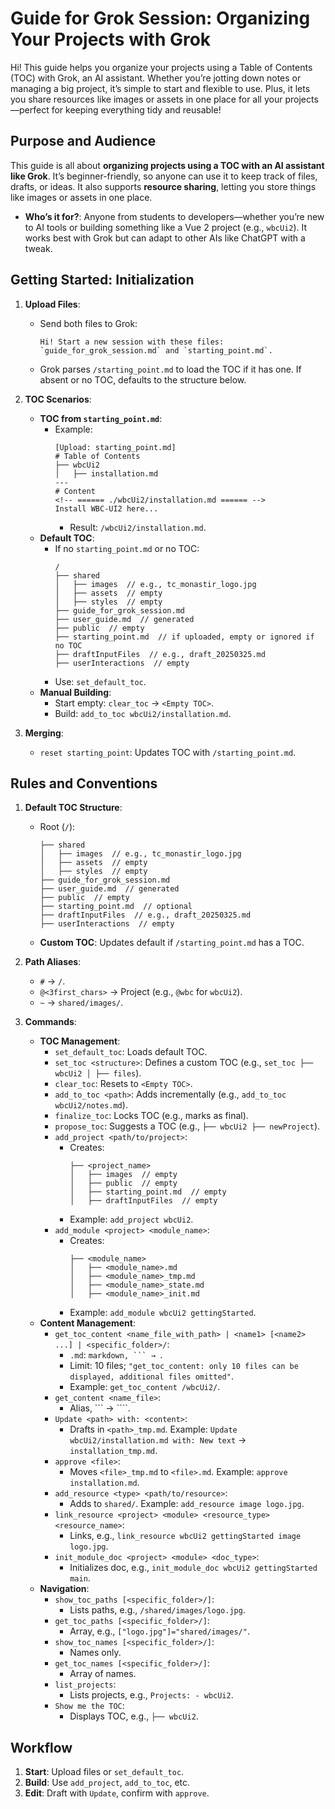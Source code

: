 <!-- Path: /guide_for_grok_session.md -->
<!-- Created: 2025-03-24 -->
<!-- Last Updated: 2025-03-25 17:00:00 -->

# Guide for Grok Session: Organizing Your Projects with Grok

Hi! This guide helps you organize your projects using a Table of Contents (TOC) with Grok, an AI assistant. Whether you’re jotting down notes or managing a big project, it’s simple to start and flexible to use. Plus, it lets you share resources like images or assets in one place for all your projects—perfect for keeping everything tidy and reusable!

## Purpose and Audience
This guide is all about **organizing projects using a TOC with an AI assistant like Grok**. It’s beginner-friendly, so anyone can use it to keep track of files, drafts, or ideas. It also supports **resource sharing**, letting you store things like images or assets in one place. 
- **Who’s it for?**: Anyone from students to developers—whether you’re new to AI tools or building something like a Vue 2 project (e.g., `wbcUi2`). It works best with Grok but can adapt to other AIs like ChatGPT with a tweak.

## Getting Started: Initialization
1. **Upload Files**:
   - Send both files to Grok:
     ```
     Hi! Start a new session with these files: `guide_for_grok_session.md` and `starting_point.md`.
     ```
   - Grok parses `/starting_point.md` to load the TOC if it has one. If absent or no TOC, defaults to the structure below.

2. **TOC Scenarios**:
   - **TOC from `starting_point.md`**:
     - Example:
       ```
       [Upload: starting_point.md]
       # Table of Contents
       ├── wbcUi2
       │   ├── installation.md
       ---
       # Content
       <!-- ====== ./wbcUi2/installation.md ====== -->
       Install WBC-UI2 here...
       ```
       - Result: `/wbcUi2/installation.md`.
   - **Default TOC**:
     - If no `starting_point.md` or no TOC:
       ```
       /
       ├── shared
       │   ├── images  // e.g., tc_monastir_logo.jpg
       │   ├── assets  // empty
       │   ├── styles  // empty
       ├── guide_for_grok_session.md
       ├── user_guide.md  // generated
       ├── public  // empty
       ├── starting_point.md  // if uploaded, empty or ignored if no TOC
       ├── draftInputFiles  // e.g., draft_20250325.md
       ├── userInteractions  // empty
       ```
     - Use: `set_default_toc`.
   - **Manual Building**:
     - Start empty: `clear_toc` → `<Empty TOC>`.
     - Build: `add_to_toc wbcUi2/installation.md`.

3. **Merging**:
   - `reset starting_point`: Updates TOC with `/starting_point.md`.

## Rules and Conventions
1. **Default TOC Structure**:
   - Root (`/`):
     ```
     ├── shared
     │   ├── images  // e.g., tc_monastir_logo.jpg
     │   ├── assets  // empty
     │   ├── styles  // empty
     ├── guide_for_grok_session.md
     ├── user_guide.md  // generated
     ├── public  // empty
     ├── starting_point.md  // optional
     ├── draftInputFiles  // e.g., draft_20250325.md
     ├── userInteractions  // empty
     ```
   - **Custom TOC**: Updates default if `/starting_point.md` has a TOC.

2. **Path Aliases**:
   - `#` → `/`.
   - `@<3first_chars>` → Project (e.g., `@wbc` for `wbcUi2`).
   - `~` → `shared/images/`.

3. **Commands**:
   - **TOC Management**:
     - `set_default_toc`: Loads default TOC.
     - `set_toc <structure>`: Defines a custom TOC (e.g., `set_toc ├── wbcUi2 │ ├── files`).
     - `clear_toc`: Resets to `<Empty TOC>`.
     - `add_to_toc <path>`: Adds incrementally (e.g., `add_to_toc wbcUi2/notes.md`).
     - `finalize_toc`: Locks TOC (e.g., marks as final).
     - `propose_toc`: Suggests a TOC (e.g., `├── wbcUi2 ├── newProject`).
     - `add_project <path/to/project>`:
       - Creates:
         ```
         ├── <project_name>
         │   ├── images  // empty
         │   ├── public  // empty
         │   ├── starting_point.md  // empty
         │   ├── draftInputFiles  // empty
         ```
       - Example: `add_project wbcUi2`.
     - `add_module <project> <module_name>`:
       - Creates:
         ```
         ├── <module_name>
         │   ├── <module_name>.md
         │   ├── <module_name>_tmp.md
         │   ├── <module_name>_state.md
         │   ├── <module_name>_init.md
         ```
       - Example: `add_module wbcUi2 gettingStarted`.
   - **Content Management**:
     - `get_toc_content <name_file_with_path> | <name1> [<name2> ...] | <specific_folder>/`:
       - `.md`: ````markdown, ``` → ````.
       - Limit: 10 files; `"get_toc_content: only 10 files can be displayed, additional files omitted"`.
       - Example: `get_toc_content /wbcUi2/`.
     - `get_content <name_file>`:
       - Alias, ``` → ````.
     - `Update <path> with: <content>`:
       - Drafts in `<path>_tmp.md`. Example: `Update wbcUi2/installation.md with: New text` → `installation_tmp.md`.
     - `approve <file>`:
       - Moves `<file>_tmp.md` to `<file>.md`. Example: `approve installation.md`.
     - `add_resource <type> <path/to/resource>`:
       - Adds to `shared/`. Example: `add_resource image logo.jpg`.
     - `link_resource <project> <module> <resource_type> <resource_name>`:
       - Links, e.g., `link_resource wbcUi2 gettingStarted image logo.jpg`.
     - `init_module_doc <project> <module> <doc_type>`:
       - Initializes doc, e.g., `init_module_doc wbcUi2 gettingStarted main`.
   - **Navigation**:
     - `show_toc_paths [<specific_folder>/]`:
       - Lists paths, e.g., `/shared/images/logo.jpg`.
     - `get_toc_paths [<specific_folder>/]`:
       - Array, e.g., `["logo.jpg"]="shared/images/"`.
     - `show_toc_names [<specific_folder>/]`:
       - Names only.
     - `get_toc_names [<specific_folder>/]`:
       - Array of names.
     - `list_projects`:
       - Lists projects, e.g., `Projects: - wbcUi2`.
     - `Show me the TOC`:
       - Displays TOC, e.g., `├── wbcUi2`.

## Workflow
1. **Start**: Upload files or `set_default_toc`.
2. **Build**: Use `add_project`, `add_to_toc`, etc.
3. **Edit**: Draft with `Update`, confirm with `approve`.

